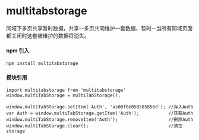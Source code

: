 # multitabstorage

同域下多页共享暂时数据，共享--多页共同维护一套数据、暂时--当所有同域页面都关闭时这套被维护的数据将消失。

#### npm 引入

```
npm install multitabstorage
```

#### 模块引用

```
import multitabstorage from 'multitabstorage'
window.multiTabStorage = multiTabStorage();

window.multiTabStorage.setItem('Auth', 'as00f0e058585856d'); //存入Auth
var Auth = window.multiTabStorage.getItem('Auth');           //获取Auth
window.multiTabStorage.removeItem('Auth');                   //删除Auth
window.multiTabStorage.clear();                              //清空storage
```
